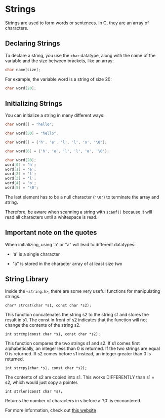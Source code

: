 # Strings

Strings are used to form words or sentences. In C, they are an array of characters.

## Declaring Strings
To declare a string, you use the `char` datatype, along with the name of the variable and the size between brackets, like an array:

```c
char name[size];
```

For example, the variable word is a string of size 20:
```c
char word[20];
```

## Initializing Strings
You can initialize a string in many different ways:

```c
char word[] = "hello";

char word[50] = "hello";

char word[] = {'h', 'e', 'l', 'l', 'o', '\0'};

char word[6] = {'h', 'e', 'l', 'l', 'o', '\0'};

char word[20];
word[0] = 'h';
word[1] = 'e';  
word[2] = 'l';
word[3] = 'l';
word[4] = 'o';
word[5] = '\0';
```

The last element has to be a null character (`'\0'`) to terminate the array and string.

Therefore, be aware when scanning a string with `scanf()` because it will read all characters until a whitespace is read.

## Important note on the quotes
When initializing, using 'a' or "a" will lead to different datatypes:
- 'a' is a single character

- "a" is stored in the character array of at least size two

## String Library
Inside the `<string.h>`, there are some very useful functions for manipulating strings.

`char* strcat(char *s1, const char *s2);`

This function concatenates the string s2 to the string s1 and stores the result in s1. The const in front of s2 indicates that the function will not change the contents of the string s2.

`int strcmp(const char *s1, const char *s2);`

This function compares the two strings s1 and s2. If s1 comes first alphabetically, an integer less than 0 is returned. If the two strings are equal 0 is returned. If s2 comes before s1 instead, an integer greater than 0 is returned.

`int strcpy(char *s1, const char *s2);`

The contents of s2 are copied into s1. This works DIFFERENTLY than s1 = s2, which would just copy a pointer.

`int strlen(const char *s);`

Returns the number of characters in s before a '\0' is encountered.

For more information, check out [this website](https://www.tutorialspoint.com/c_standard_library/string_h.htm)